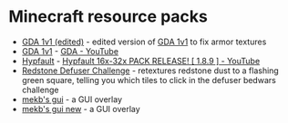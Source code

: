# Minecraft resource packs

- [GDA 1v1 (edited)](https://github.com/mekb-turtle/packs/blob/main/GDA%201v1%20(edited).zip) - edited version of [GDA 1v1](https://github.com/mekb-turtle/packs/blob/main/GDA%201v1.zip) to fix armor textures
- [GDA 1v1](https://github.com/mekb-turtle/packs/blob/main/GDA%201v1.zip) - [GDA - YouTube](https://www.youtube.com/c/GDAXD)
- [Hypfault](https://github.com/mekb-turtle/packs/blob/main/Hypfault.zip) - [Hypfault 16x-32x PACK RELEASE! [ 1.8.9 ] - YouTube](https://www.youtube.com/watch?v=zkcdbKDSNcI)
- [Redstone Defuser Challenge](https://github.com/mekb-turtle/packs/blob/main/Redstone%20Defuser%20Challenge.zip) - retextures redstone dust to a flashing green square, telling you which tiles to click in the defuser bedwars challenge
- [mekb's gui](https://github.com/mekb-turtle/packs/blob/main/mekb's%20gui.zip) - a GUI overlay
- [mekb's gui new](https://github.com/mekb-turtle/packs/blob/main/mekb's%20gui%20new.zip) - a GUI overlay
